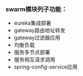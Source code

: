 ### swarm模块列子功能：
* eureka集成部暑
* gateway路由地址转发
* gateway过滤器应用
* 均衡负载
* 服务多节点部署
* 服务相互请求调用
* spring-config-service应用

